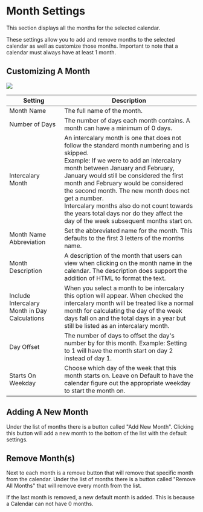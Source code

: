 # Month Settings

This section displays all the months for the selected calendar.

These settings allow you to add and remove months to the selected calendar as well as customize those months. Important to note that a calendar must always have at least 1 month.

## Customizing A Month

![](media://month-options.png)

| Setting                                       | Description                                                                                                                                                                                                                                                                                                                                                                                                                                                        |
|-----------------------------------------------|--------------------------------------------------------------------------------------------------------------------------------------------------------------------------------------------------------------------------------------------------------------------------------------------------------------------------------------------------------------------------------------------------------------------------------------------------------------------|
| Month Name                                    | The full name of the month.                                                                                                                                                                                                                                                                                                                                                                                                                                        |
| Number of Days                                | The number of days each month contains. A month can have a minimum of 0 days.                                                                                                                                                                                                                                                                                                                                                                                      |
| Intercalary Month                             | An intercalary month is one that does not follow the standard month numbering and is skipped.<br/>Example: If we were to add an intercalary month between January and February, January would still be considered the first month and February would be considered the second month. The new month does not get a number.<br/>Intercalary months also do not count towards the years total days nor do they affect the day of the week subsequent months start on. |
| Month Name Abbreviation                       | Set the abbreviated name for the month. This defaults to the first 3 letters of the months name.                                                                                                                                                                                                                                                                                                                                                                   |
| Month Description                             | A description of the month that users can view when clicking on the month name in the calendar. The description does support the addition of HTML to format the text.                                                                                                                                                                                                                                                                                              |
| Include Intercalary Month in Day Calculations | When you select a month to be intercalary this option will appear. When checked the intercalary month will be treated like a normal month for calculating the day of the week days fall on and the total days in a year but still be listed as an intercalary month.                                                                                                                                                                                               |
| Day Offset                                    | The number of days to offset the day's number by for this month. Example: Setting to 1 will have the month start on day 2 instead of day 1.                                                                                                                                                                                                                                                                                                                        |
| Starts On Weekday                             | Choose which day of the week that this month starts on. Leave on Default to have the calendar figure out the appropriate weekday to start the month on.                                                                                                                                                                                                                                                                                                            |


## Adding A New Month

Under the list of months there is a button called "Add New Month". Clicking this button will add a new month to the bottom of the list with the default settings.

## Remove Month(s)

Next to each month is a remove button that will remove that specific month from the calendar. Under the list of months there is a button called "Remove All Months" that will remove every month from the list.

If the last month is removed, a new default month is added. This is because a Calendar can not have 0 months.